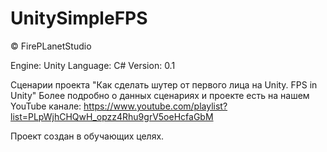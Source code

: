 # UnitySimpleFPS

© FirePLanetStudio

Engine: Unity
Language: C#
Version: 0.1

Сценарии проекта "Как сделать шутер от первого лица на Unity. FPS in Unity"
Более подробно о данных сценариях и проекте есть на нашем YouTube канале: https://www.youtube.com/playlist?list=PLpWjhCHQwH_opzz4Rhu9grV5oeHcfaGbM

Проект создан в обучающих целях.

